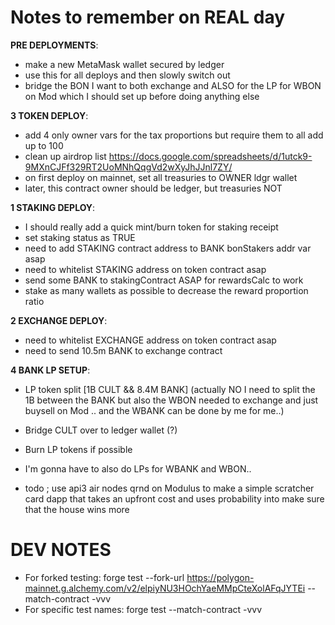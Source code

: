 
# Notes to remember on REAL day
**PRE DEPLOYMENTS**:
- make a new MetaMask wallet secured by ledger
- use this for all deploys and then slowly switch out
- bridge the BON I want to both exchange and ALSO for the LP for WBON on Mod which I should set up before doing anything else

**3 TOKEN DEPLOY**:
- add 4 only owner vars for the tax proportions but require them to all add up to 100
- clean up airdrop list https://docs.google.com/spreadsheets/d/1utck9-9MXnCJFf329RT2UoMNhQqgVd2wXyJhJJnl7ZY/
- on first deploy on mainnet, set all treasuries to OWNER ldgr wallet
- later, this contract owner should be ledger, but treasuries NOT


**1 STAKING DEPLOY**:
- I should really add a quick mint/burn token for staking receipt
- set staking status as TRUE
- need to add STAKING contract address to BANK bonStakers addr var asap
- need to whitelist STAKING address on token contract asap
- send some BANK to stakingContract ASAP for rewardsCalc to work
- stake as many wallets as possible to decrease the reward proportion ratio

**2 EXCHANGE DEPLOY**:
- need to whitelist EXCHANGE address on token contract asap
- need to send 10.5m BANK to exchange contract

**4 BANK LP SETUP**:
- LP token split [1B CULT && 8.4M BANK] (actually NO I need to split the 1B between the BANK but also the WBON needed to exchange and just buysell on Mod .. and the WBANK can be done by me for me..)
- Bridge CULT over to ledger wallet (?)
- Burn LP tokens if possible
- I'm gonna have to also do LPs for WBANK and WBON..













- todo ; use api3 air nodes qrnd on Modulus to make a simple scratcher card dapp that takes an upfront cost and uses probability into make sure that the house wins more













# DEV NOTES
- For forked testing: forge test --fork-url https://polygon-mainnet.g.alchemy.com/v2/elpiyNU3HOchYaeMMpCteXolAFqJYTEi --match-contract <test contract name> -vvv
- For specific test names: forge test --match-contract <test contract name> -vvv
